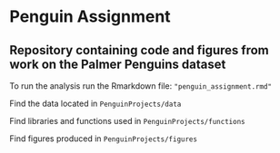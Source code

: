 # Penguin Assignment

## Repository containing code and figures from work on the Palmer Penguins dataset


To run the analysis run the Rmarkdown file: ```"penguin_assignment.rmd"```


Find the data located in `PenguinProjects/data`

Find libraries and functions used in `PenguinProjects/functions`

Find figures produced in `PenguinProjects/figures`
